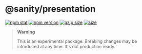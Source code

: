 # @sanity/presentation

[![npm stat](https://img.shields.io/npm/dm/@sanity/presentation.svg?style=flat-square)](https://npm-stat.com/charts.html?package=@sanity/presentation)
[![npm version](https://img.shields.io/npm/v/@sanity/presentation/pink-lizard.svg?style=flat-square)](https://www.npmjs.com/package/@sanity/presentation)
[![gzip size][gzip-badge]][bundlephobia]
[![size][size-badge]][bundlephobia]

> **Warning**
>
> This is an experimental package. Breaking changes may be introduced at any time. It's not production ready.

[gzip-badge]: https://img.shields.io/bundlephobia/minzip/@sanity/presentation@pink-lizard?label=gzip%20size&style=flat-square
[size-badge]: https://img.shields.io/bundlephobia/min/@sanity/presentation@pink-lizard?label=size&style=flat-square
[bundlephobia]: https://bundlephobia.com/package/@sanity/presentation@pink-lizard
